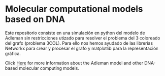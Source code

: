 # Molecular computational models based on DNA

Este repositorio consiste en una simulación en python del modelo de Adleman sin restricciones utizado para resolver el problema del 3 coloreado del grafo (problema 3COL). Para ello nos hemos ayudado de las librerías Networkx para crear y procesar el grafo y matplotlib para la representación gráfica.

Click [Here](https://www.cs.us.es/~marper/docencia/modelado/otro/bio-tema-3.pdf) for more information about the Adleman model and other DNA-based molecular computing models.



